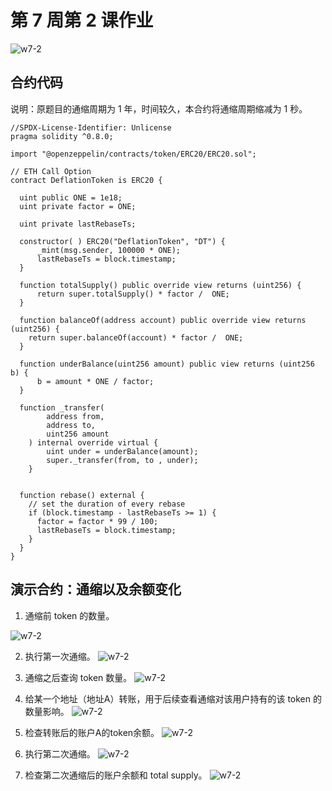 # 第 7 周第 2 课作业
![w7-2](./IMG/Assignment_w7-2.png)
## 合约代码
说明：原题目的通缩周期为 1 年，时间较久，本合约将通缩周期缩减为 1 秒。

```solidity
//SPDX-License-Identifier: Unlicense
pragma solidity ^0.8.0;

import "@openzeppelin/contracts/token/ERC20/ERC20.sol";

// ETH Call Option
contract DeflationToken is ERC20 {

  uint public ONE = 1e18;
  uint private factor = ONE;

  uint private lastRebaseTs;

  constructor( ) ERC20("DeflationToken", "DT") {
      _mint(msg.sender, 100000 * ONE);
      lastRebaseTs = block.timestamp;
  }

  function totalSupply() public override view returns (uint256) {
      return super.totalSupply() * factor /  ONE;
  } 

  function balanceOf(address account) public override view returns (uint256) {
    return super.balanceOf(account) * factor /  ONE;
  }

  function underBalance(uint256 amount) public view returns (uint256 b) {
      b = amount * ONE / factor;
  }

  function _transfer(
        address from,
        address to,
        uint256 amount
    ) internal override virtual {
        uint under = underBalance(amount);
        super._transfer(from, to , under);
    }


  function rebase() external {
    // set the duration of every rebase 
    if (block.timestamp - lastRebaseTs >= 1) {
      factor = factor * 99 / 100;
      lastRebaseTs = block.timestamp;
    }
  }
}
```
## 演示合约：通缩以及余额变化
1. 通缩前 token 的数量。

![w7-2](./IMG/1_beforeRebase.png)

2. 执行第一次通缩。
![w7-2](./IMG/2_rebase.png)

3. 通缩之后查询 token 数量。
![w7-2](./IMG/3_afterRebase.png)

4. 给某一个地址（地址A）转账，用于后续查看通缩对该用户持有的该 token 的数量影响。
![w7-2](./IMG/4_transfer.png)

5. 检查转账后的账户A的token余额。
![w7-2](./IMG/5_balanceOfAccountA_afterTransfer.png)

6. 执行第二次通缩。
![w7-2](./IMG/6_rebase2.png)

7. 检查第二次通缩后的账户余额和 total supply。
![w7-2](./IMG/7_afterRebase2.png)

